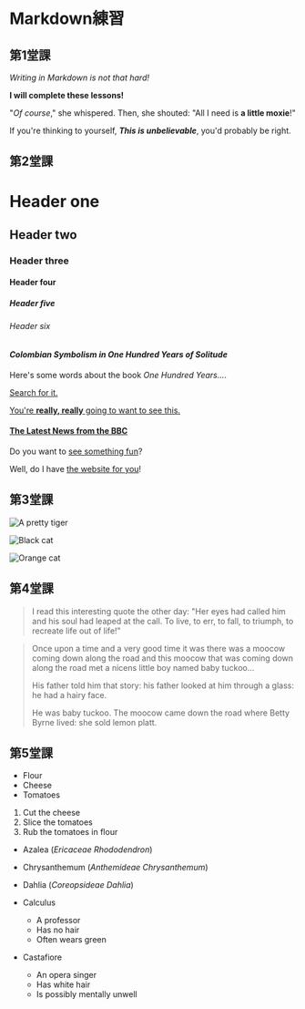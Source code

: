 # Markdown練習
## 第1堂課
_Writing in Markdown is not that hard!_

**I will complete these lessons!**

"_Of course_," she whispered. Then, she shouted: "All I need is **a little moxie**!"

If you're thinking to yourself, **_This is unbelievable_**, you'd probably be right.

## 第2堂課

# Header one
## Header two
### Header three
#### Header four
##### Header five
###### Header six

#### _Colombian Symbolism in One Hundred Years of Solitude_
Here's some words about the book _One Hundred Years..._.

[Search for it.](www.github.com)

[You're **really, really** going to want to see this.](www.dailykitten.com)

#### [The Latest News from the BBC](www.bbc.com/news)

Do you want to [see something fun][a fun place]?

Well, do I have [the website for you][another fun place]!

[a fun place]: www.zombo.com
[another fun place]: www.stumbleupon.com

## 第3堂課
![A pretty tiger](https://upload.wikimedia.org/wikipedia/commons/5/56/Tiger.50.jpg)

![Black cat][Black]

![Orange cat][Orange]

[Black]: https://upload.wikimedia.org/wikipedia/commons/a/a3/81_INF_DIV_SSI.jpg
[Orange]:http://icons.iconarchive.com/icons/google/noto-emoji-animals-nature/256/22221-cat-icon.png

## 第4堂課
>I read this interesting quote the other day:
"Her eyes had called him and his soul had leaped at the call. To live, to err, to fall, to triumph, to recreate life out of life!"


>Once upon a time and a very good time it was there was a moocow coming down along the road and this moocow that was coming down along the road met a nicens little boy named baby tuckoo...
>
>His father told him that story: his father looked at him through a glass: he had a hairy face.
>
>He was baby tuckoo. The moocow came down the road where Betty Byrne lived: she sold lemon platt.

## 第5堂課
 * Flour
 * Cheese
 * Tomatoes

1. Cut the cheese
2. Slice the tomatoes
3. Rub the tomatoes in flour

* Azalea (_Ericaceae Rhododendron_)
* Chrysanthemum (_Anthemideae Chrysanthemum_)
* Dahlia (_Coreopsideae Dahlia_)

 * Calculus
   * A professor
   * Has no hair
   * Often wears green
 * Castafiore
   * An opera singer
   * Has white hair
   * Is possibly mentally unwell

    
